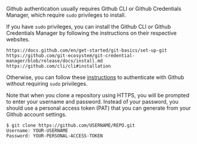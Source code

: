 Github authentication usually requires Github CLI or Github Credentials Manager, which require `sudo` privileges to install.

If you have `sudo` privileges, you can install the Github CLI or Github Credentials Manager by following the instructions on their respective websites.

```
https://docs.github.com/en/get-started/git-basics/set-up-git
https://github.com/git-ecosystem/git-credential-manager/blob/release/docs/install.md
https://github.com/cli/cli#installation
```

Otherwise, you can follow these [instructions](https://docs.github.com/en/authentication/keeping-your-account-and-data-secure/managing-your-personal-access-tokens#using-a-personal-access-token-on-the-command-line) to authenticate with Github without requiring `sudo` privileges.

Note that when you clone a repository using HTTPS, you will be prompted to enter your username and password. Instead of your password, you should use a personal access token (PAT) that you can generate from your Github account settings.

```
$ git clone https://github.com/USERNAME/REPO.git
Username: YOUR-USERNAME
Password: YOUR-PERSONAL-ACCESS-TOKEN
```
